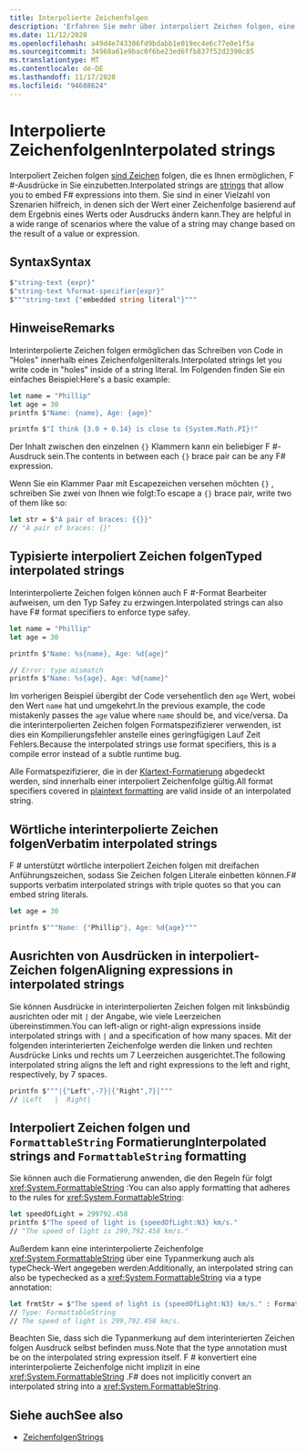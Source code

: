 ```yaml
---
title: Interpolierte Zeichenfolgen
description: 'Erfahren Sie mehr über interpoliert Zeichen folgen, eine spezielle Form von Zeichen folgen, die es Ihnen ermöglicht, F #-Ausdrücke direkt in Sie einzubetten.'
ms.date: 11/12/2020
ms.openlocfilehash: a49d4e743306fd9bdabb1e019ec4e6c77e0e1f5a
ms.sourcegitcommit: 34968a61e9bac0f6be23ed6ffb837f52d2390c85
ms.translationtype: MT
ms.contentlocale: de-DE
ms.lasthandoff: 11/17/2020
ms.locfileid: "94688624"
---
```

# <a name="interpolated-strings"></a><span data-ttu-id="49444-103">Interpolierte Zeichenfolgen</span><span class="sxs-lookup"><span data-stu-id="49444-103">Interpolated strings</span></span>

<span data-ttu-id="49444-104">Interpoliert Zeichen folgen [sind Zeichen](strings.md) folgen, die es Ihnen ermöglichen, F #-Ausdrücke in Sie einzubetten.</span><span class="sxs-lookup"><span data-stu-id="49444-104">Interpolated strings are [strings](strings.md) that allow you to embed F# expressions into them.</span></span> <span data-ttu-id="49444-105">Sie sind in einer Vielzahl von Szenarien hilfreich, in denen sich der Wert einer Zeichenfolge basierend auf dem Ergebnis eines Werts oder Ausdrucks ändern kann.</span><span class="sxs-lookup"><span data-stu-id="49444-105">They are helpful in a wide range of scenarios where the value of a string may change based on the result of a value or expression.</span></span>

## <a name="syntax"></a><span data-ttu-id="49444-106">Syntax</span><span class="sxs-lookup"><span data-stu-id="49444-106">Syntax</span></span>

```fsharp
$"string-text {expr}"
$"string-text %format-specifier{expr}"
$"""string-text {"embedded string literal"}"""
```

## <a name="remarks"></a><span data-ttu-id="49444-107">Hinweise</span><span class="sxs-lookup"><span data-stu-id="49444-107">Remarks</span></span>

<span data-ttu-id="49444-108">Interinterpolierte Zeichen folgen ermöglichen das Schreiben von Code in "Holes" innerhalb eines Zeichenfolgenliterals.</span><span class="sxs-lookup"><span data-stu-id="49444-108">Interpolated strings let you write code in "holes" inside of a string literal.</span></span> <span data-ttu-id="49444-109">Im Folgenden finden Sie ein einfaches Beispiel:</span><span class="sxs-lookup"><span data-stu-id="49444-109">Here's a basic example:</span></span>

```fsharp
let name = "Phillip"
let age = 30
printfn $"Name: {name}, Age: {age}"

printfn $"I think {3.0 + 0.14} is close to {System.Math.PI}!"
```

<span data-ttu-id="49444-110">Der Inhalt zwischen den einzelnen `{}` Klammern kann ein beliebiger F #-Ausdruck sein.</span><span class="sxs-lookup"><span data-stu-id="49444-110">The contents in between each `{}` brace pair can be any F# expression.</span></span>

<span data-ttu-id="49444-111">Wenn Sie ein Klammer Paar mit Escapezeichen versehen möchten `{}` , schreiben Sie zwei von Ihnen wie folgt:</span><span class="sxs-lookup"><span data-stu-id="49444-111">To escape a `{}` brace pair, write two of them like so:</span></span>

```fsharp
let str = $"A pair of braces: {{}}"
// "A pair of braces: {}"
```

## <a name="typed-interpolated-strings"></a><span data-ttu-id="49444-112">Typisierte interpoliert Zeichen folgen</span><span class="sxs-lookup"><span data-stu-id="49444-112">Typed interpolated strings</span></span>

<span data-ttu-id="49444-113">Interinterpolierte Zeichen folgen können auch F #-Format Bearbeiter aufweisen, um den Typ Safey zu erzwingen.</span><span class="sxs-lookup"><span data-stu-id="49444-113">Interpolated strings can also have F# format specifiers to enforce type safey.</span></span>

```fsharp
let name = "Phillip"
let age = 30

printfn $"Name: %s{name}, Age: %d{age}"

// Error: type mismatch
printfn $"Name: %s{age}, Age: %d{name}"
```

<span data-ttu-id="49444-114">Im vorherigen Beispiel übergibt der Code versehentlich den `age` Wert, wobei den Wert `name` hat und umgekehrt.</span><span class="sxs-lookup"><span data-stu-id="49444-114">In the previous example, the code mistakenly passes the `age` value where `name` should be, and vice/versa.</span></span> <span data-ttu-id="49444-115">Da die interinterpolierten Zeichen folgen Formatspezifizierer verwenden, ist dies ein Kompilierungsfehler anstelle eines geringfügigen Lauf Zeit Fehlers.</span><span class="sxs-lookup"><span data-stu-id="49444-115">Because the interpolated strings use format specifiers, this is a compile error instead of a subtle runtime bug.</span></span>

<span data-ttu-id="49444-116">Alle Formatspezifizierer, die in der [Klartext-Formatierung](plaintext-formatting.md) abgedeckt werden, sind innerhalb einer interpoliert Zeichenfolge gültig.</span><span class="sxs-lookup"><span data-stu-id="49444-116">All format specifiers covered in [plaintext formatting](plaintext-formatting.md) are valid inside of an interpolated string.</span></span>

## <a name="verbatim-interpolated-strings"></a><span data-ttu-id="49444-117">Wörtliche interinterpolierte Zeichen folgen</span><span class="sxs-lookup"><span data-stu-id="49444-117">Verbatim interpolated strings</span></span>

<span data-ttu-id="49444-118">F # unterstützt wörtliche interpoliert Zeichen folgen mit dreifachen Anführungszeichen, sodass Sie Zeichen folgen Literale einbetten können.</span><span class="sxs-lookup"><span data-stu-id="49444-118">F# supports verbatim interpolated strings with triple quotes so that you can embed string literals.</span></span>

```fsharp
let age = 30

printfn $"""Name: {"Phillip"}, Age: %d{age}"""
```

## <a name="aligning-expressions-in-interpolated-strings"></a><span data-ttu-id="49444-119">Ausrichten von Ausdrücken in interpoliert-Zeichen folgen</span><span class="sxs-lookup"><span data-stu-id="49444-119">Aligning expressions in interpolated strings</span></span>

<span data-ttu-id="49444-120">Sie können Ausdrücke in interinterpolierten Zeichen folgen mit linksbündig ausrichten oder mit `|` der Angabe, wie viele Leerzeichen übereinstimmen.</span><span class="sxs-lookup"><span data-stu-id="49444-120">You can left-align or right-align expressions inside interpolated strings with `|` and a specification of how many spaces.</span></span> <span data-ttu-id="49444-121">Mit der folgenden interinterierten Zeichenfolge werden die linken und rechten Ausdrücke Links und rechts um 7 Leerzeichen ausgerichtet.</span><span class="sxs-lookup"><span data-stu-id="49444-121">The following interpolated string aligns the left and right expressions to the left and right, respectively, by 7  spaces.</span></span>

```fsharp
printfn $"""|{"Left",-7}|{"Right",7}|"""
// |Left   |  Right|
```

## <a name="interpolated-strings-and-formattablestring-formatting"></a><span data-ttu-id="49444-122">Interpoliert Zeichen folgen und `FormattableString` Formatierung</span><span class="sxs-lookup"><span data-stu-id="49444-122">Interpolated strings and `FormattableString` formatting</span></span>

<span data-ttu-id="49444-123">Sie können auch die Formatierung anwenden, die den Regeln für folgt <xref:System.FormattableString> :</span><span class="sxs-lookup"><span data-stu-id="49444-123">You can also apply formatting that adheres to the rules for <xref:System.FormattableString>:</span></span>

```fsharp
let speedOfLight = 299792.458
printfn $"The speed of light is {speedOfLight:N3} km/s."
// "The speed of light is 299,792.458 km/s."
```

<span data-ttu-id="49444-124">Außerdem kann eine interinterpolierte Zeichenfolge <xref:System.FormattableString> über eine Typanmerkung auch als typeCheck-Wert angegeben werden:</span><span class="sxs-lookup"><span data-stu-id="49444-124">Additionally, an interpolated string can also be typechecked as a <xref:System.FormattableString> via a type annotation:</span></span>

```fsharp
let frmtStr = $"The speed of light is {speedOfLight:N3} km/s." : FormattableString
// Type: FormattableString
// The speed of light is 299,792.458 km/s.
```

<span data-ttu-id="49444-125">Beachten Sie, dass sich die Typanmerkung auf dem interinterierten Zeichen folgen Ausdruck selbst befinden muss.</span><span class="sxs-lookup"><span data-stu-id="49444-125">Note that the type annotation must be on the interpolated string expression itself.</span></span> <span data-ttu-id="49444-126">F # konvertiert eine interinterpolierte Zeichenfolge nicht implizit in eine <xref:System.FormattableString> .</span><span class="sxs-lookup"><span data-stu-id="49444-126">F# does not implicitly convert an interpolated string into a <xref:System.FormattableString>.</span></span>

## <a name="see-also"></a><span data-ttu-id="49444-127">Siehe auch</span><span class="sxs-lookup"><span data-stu-id="49444-127">See also</span></span>

* [<span data-ttu-id="49444-128">Zeichenfolgen</span><span class="sxs-lookup"><span data-stu-id="49444-128">Strings</span></span>](strings.md)
